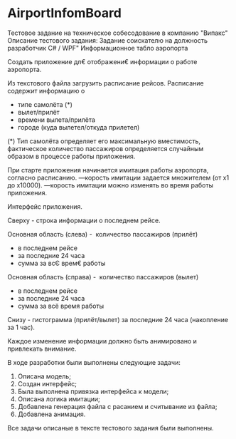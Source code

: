 # AirportInfomBoard
Тестовое задание на техническое собесодование в компанию "Випакс"
Описание тестового задания:
Задание соискателю на должность разработчик C# / WPF"
Информационное табло аэропорта

Создать приложение дл€ отображени€ информации о работе аэропорта.

Из текстового файла загрузить расписание рейсов.
Расписание содержит информацию о
 - типе самолёта (*)
 - вылет/прилёт
 - времени вылета/прилёта
 - городе (куда вылетел/откуда прилетел)

(*) Тип самолёта определяет его максимальную вместимость,
фактическое количество пассажиров определяется случайным образом в процессе работы приложения.

При старте приложения начинается имитация работы аэропорта, согласно расписанию.
—корость имитации задается множителем (от x1 до x10000).
—корость имитации можно изменять во время работы приложения.

Интерфейс приложения.

Сверху - строка информации о последнем рейсе.

Основная область (слева) -  количество пассажиров (прилёт)
 - в последнем рейсе
 - за последние 24 часа
 - сумма за всЄ врем€ работы

Основная область (справа) -  количество пассажиров (вылет)
 - в последнем рейсе
 - за последние 24 часа
 - сумма за всё время работы

Снизу - гистограмма (прилёт/вылет) за последние 24 часа (накопление за 1 час).

Каждое изменение информации должно быть анимировано и привлекать внимание.

В ходе разработки были выполнены следующие задачи:
1. Описана модель;
2. Создан интерфейс;
3. Была выполнена привязка интерфейса к модели;
4. Описана логика имитации;
5. Добавлена генерация файла с расанием и считывание из файла;
6. Добавлена анимация.

Все задачи описаные в тексте тестового задания были выполнены.
